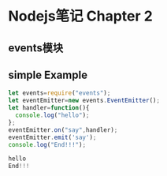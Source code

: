 # Nodejs笔记 Chapter 2
## events模块

## simple Example
```js
let events=require("events");
let eventEmitter=new events.EventEmitter();
let handler=function(){
  console.log("hello");
};
eventEmitter.on("say",handler);
eventEmitter.emit('say');
console.log("End!!!");

hello
End!!!
```

